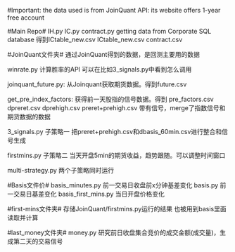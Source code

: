#Important: the data used is from JoinQuant API: its website offers 1-year free account

#Main Repo#
IH.py IC.py contract.py 
getting data from Corporate SQL database
得到ICtable_new.csv ICtable_new.csv contract.csv

#JoinQuant文件夹#
通过JoinQuant得到的数据，是回测主要用的数据

winrate.py
计算胜率的API 可以在比如3_signals.py中看到怎么调用

joinquant_future.py:
从Joinquant获取期货数据。得到future.csv

get_pre_index_factors:
获得前一天股指的信号数据。得到
pre_factors.csv dpreret.csv dprehigh.csv preret+prehigh.csv
带有信号，merge了指数信号和期货数据的数据

3_signals.py
子策略一
把preret+prehigh.csv和dbasis_60min.csv进行整合和信号生成

firstmins.py
子策略二
当天开盘5min的期货收益，趋势跟随。可以调整时间窗口

multi-strategy.py
两个子策略同时运行

#Basis文件价#
basis_minutes.py
前一交易日收盘前x分钟基差变化
basis.py
前一交易日基差变化
basis_first_mins.py
当日开盘价格变化

#first-mins文件夹#
存储JoinQuant/firstmins.py运行的结果
也被用到basis里面读取并计算

#last_money文件夹#
money.py
研究前日收盘集合竞价的成交金额(成交量)，生成第二天的交易信号
